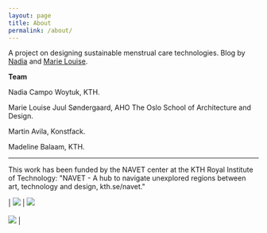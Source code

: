 ```yaml
---
layout: page
title: About
permalink: /about/
---
```


A project on designing sustainable menstrual care technologies. Blog by [Nadia](https://nadiacw.com/) and [Marie Louise](https://mljuul.com/).

**Team**

Nadia Campo Woytuk, KTH.

Marie Louise Juul Søndergaard, AHO The Oslo School of Architecture and Design.

Martin Avila, Konstfack.

Madeline Balaam, KTH.

---

This work has been funded by the NAVET center at the KTH Royal Institute of Technology: "NAVET - A hub to navigate unexplored regions between art, technology and design, kth.se/navet."

| ![](/biomenstrual/assets/images/kthlogo.png) | ![](/biomenstrual/assets/images/konstfack.png) <br><br> ![](/biomenstrual/assets/images/navet.png)  |